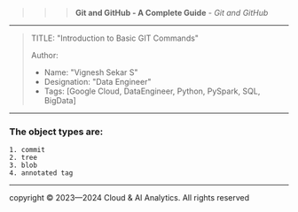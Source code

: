 >>> **Git and GitHub - A Complete Guide** - *Git and GitHub*
------------------------------------------------------------------------------------------------------------------------------------------------------------------------

> TITLE: "Introduction to Basic GIT Commands"
> 
> Author:
  >- Name: "Vignesh Sekar S"
  >- Designation: "Data Engineer"
  >- Tags: [Google Cloud, DataEngineer, Python, PySpark, SQL, BigData]

-----------------------------------------------------------------------------------------------------------------------------------------------------------------------





### The object types are:

    1. commit
    2. tree
    3. blob
    4. annotated tag












--------------------------------------------------------------------------------------------------------------------------------------------------------------------

  <div class="footer">
              copyright © 2023—2024 Cloud & AI Analytics. 
                                      All rights reserved
          </div>

